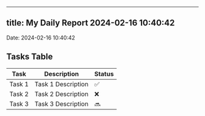 
---
title: My Daily Report 2024-02-16 10:40:42
---

Date: 2024-02-16 10:40:42

## Tasks Table

| Task | Description | Status |
|------|-------------|--------|
| Task 1 | Task 1 Description | ✅ |
| Task 2 | Task 2 Description | ❌ |
| Task 3 | Task 3 Description | 🔜 |
